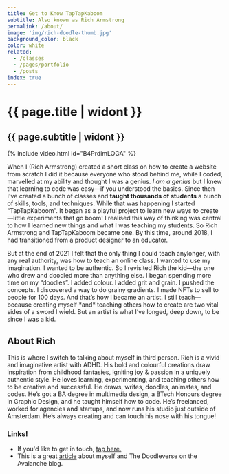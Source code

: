 ```yaml
---
title: Get to Know TapTapKaboom
subtitle: Also known as Rich Armstrong
permalink: /about/
image: 'img/rich-doodle-thumb.jpg'
background_color: black
color: white
related:
  - /classes
  - /pages/portfolio
  - /posts
index: true
---
```


# {{ page.title | widont }}
## {{ page.subtitle | widont }}

{% include video.html id="B4PrdimLOGA" %}

<p>When I (Rich Armstrong) created a short class on how to create a website from scratch I did it because everyone who stood behind me, while I coded, marvelled at my ability and thought I was a genius. <em>I am a genius</em> but I knew that learning to code was easy—if you understood the basics. Since then I've created a bunch of classes and <strong>taught thousands of students</strong> a bunch of skills, tools, and techniques. While that was happening I started “TapTapKaboom”. It began as a playful project to learn new ways to create—little experiments that go boom! I realised this way of thinking was central to how I learned new things and what I was teaching my students. So Rich Armstrong and TapTapKaboom became one. By this time, around 2018, I had transitioned from a product designer to an educator.</p>

<p>But at the end of 2021 I felt that the only thing I could teach anylonger, with any real authority, was how to teach an online class. I wanted to use my imagination. I wanted to be authentic. So I revisited Rich the kid—the one who drew and doodled more than anything else. I began spending more time on my “doodles”. I added colour. I added grit and grain. I pushed the concepts. I discovered a way to do grainy gradients. I made NFTs to sell to people for 100 days. And that’s how I became an artist. I still teach—because creating myself *and* teaching others how to create are two vital sides of a sword I wield. But an artist is what I’ve longed, deep down, to be since I was a kid.</p>

<h2>About Rich</h2>
<p>This is where I switch to talking about myself in third person. Rich is a vivid and imaginative artist with ADHD. His bold and colourful creations draw inspiration from childhood fantasies, igniting joy &amp; passion in a uniquely authentic style. He loves learning, experimenting, and teaching others how to be creative and successful. He draws, writes, doodles, animates, and codes. He’s got a BA degree in multimedia design, a BTech Honours degree in Graphic Design, and he taught himself how to code. He’s freelanced, worked for agencies and startups, and now runs his studio just outside of Amsterdam. He’s always creating and can touch his nose with his tongue!</p>

### Links!
- If you'd like to get in touch, <a href="{% link pages/contact.md %}">tap here.</a>
- This is a great [article](https://medium.com/avalancheavax/artist-spotlight-tap-tap-kabooms-vast-nft-doodleverse-d9e2c52bd3a7) about myself and The Doodleverse on the Avalanche blog.
